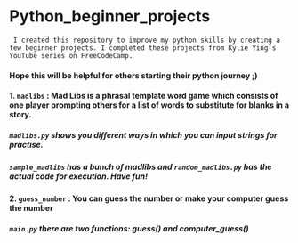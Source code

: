 # Python_beginner_projects

     I created this repository to improve my python skills by creating a few beginner projects. I completed these projects from Kylie Ying's YouTube series on FreeCodeCamp.
#### Hope this will be helpful for others starting their python journey ;)

#### 1. `madlibs` : Mad Libs is a phrasal template word game which consists of one player prompting others for a list of words to substitute for blanks in a story.
#####   `madlibs.py` shows you different ways in which you can input strings for practise.
#####   `sample_madlibs` has a bunch of madlibs and `random_madlibs.py` has the actual code for execution. Have fun! 
#### 2. `guess_number` : You can guess the number or make your computer guess the number
#####   `main.py` there are two functions: guess() and computer_guess()
